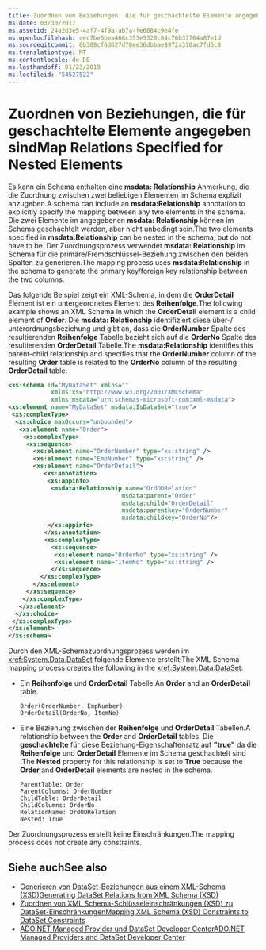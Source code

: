 ```yaml
---
title: Zuordnen von Beziehungen, die für geschachtelte Elemente angegeben sind
ms.date: 03/30/2017
ms.assetid: 24a2d3e5-4af7-4f9a-ab7a-fe6684c9e4fe
ms.openlocfilehash: cec7be5bea466c353e5320c04c76b37764a87e1d
ms.sourcegitcommit: 6b308cf6d627d78ee36dbbae8972a310ac7fd6c8
ms.translationtype: MT
ms.contentlocale: de-DE
ms.lasthandoff: 01/23/2019
ms.locfileid: "54527522"
---
```

# <a name="map-relations-specified-for-nested-elements"></a><span data-ttu-id="e1ed6-102">Zuordnen von Beziehungen, die für geschachtelte Elemente angegeben sind</span><span class="sxs-lookup"><span data-stu-id="e1ed6-102">Map Relations Specified for Nested Elements</span></span>
<span data-ttu-id="e1ed6-103">Es kann ein Schema enthalten eine **msdata: Relationship** Anmerkung, die die Zuordnung zwischen zwei beliebigen Elementen im Schema explizit anzugeben.</span><span class="sxs-lookup"><span data-stu-id="e1ed6-103">A schema can include an **msdata:Relationship** annotation to explicitly specify the mapping between any two elements in the schema.</span></span> <span data-ttu-id="e1ed6-104">Die zwei Elemente im angegebenen **msdata: Relationship** können im Schema geschachtelt werden, aber nicht unbedingt sein.</span><span class="sxs-lookup"><span data-stu-id="e1ed6-104">The two elements specified in **msdata:Relationship** can be nested in the schema, but do not have to be.</span></span> <span data-ttu-id="e1ed6-105">Der Zuordnungsprozess verwendet **msdata: Relationship** im Schema für die primäre/Fremdschlüssel-Beziehung zwischen den beiden Spalten zu generieren.</span><span class="sxs-lookup"><span data-stu-id="e1ed6-105">The mapping process uses **msdata:Relationship** in the schema to generate the primary key/foreign key relationship between the two columns.</span></span>  
  
 <span data-ttu-id="e1ed6-106">Das folgende Beispiel zeigt ein XML-Schema, in dem die **OrderDetail** Element ist ein untergeordnetes Element des **Reihenfolge**.</span><span class="sxs-lookup"><span data-stu-id="e1ed6-106">The following example shows an XML Schema in which the **OrderDetail** element is a child element of **Order**.</span></span> <span data-ttu-id="e1ed6-107">Die **msdata: Relationship** identifiziert diese über-/ unterordnungsbeziehung und gibt an, dass die **OrderNumber** Spalte des resultierenden **Reihenfolge** Tabelle bezieht sich auf die **OrderNo** Spalte des resultierenden **OrderDetail** Tabelle.</span><span class="sxs-lookup"><span data-stu-id="e1ed6-107">The **msdata:Relationship** identifies this parent-child relationship and specifies that the **OrderNumber** column of the resulting **Order** table is related to the **OrderNo** column of the resulting **OrderDetail** table.</span></span>  
  
```xml  
<xs:schema id="MyDataSet" xmlns=""   
            xmlns:xs="http://www.w3.org/2001/XMLSchema"   
            xmlns:msdata="urn:schemas-microsoft-com:xml-msdata">  
<xs:element name="MyDataSet" msdata:IsDataSet="true">  
 <xs:complexType>  
  <xs:choice maxOccurs="unbounded">  
   <xs:element name="Order">  
    <xs:complexType>  
     <xs:sequence>  
       <xs:element name="OrderNumber" type="xs:string" />  
       <xs:element name="EmpNumber" type="xs:string" />  
       <xs:element name="OrderDetail">  
          <xs:annotation>  
           <xs:appinfo>  
            <msdata:Relationship name="OrdODRelation"   
                                msdata:parent="Order"   
                                msdata:child="OrderDetail"   
                                msdata:parentkey="OrderNumber"   
                                msdata:childkey="OrderNo"/>  
           </xs:appinfo>  
          </xs:annotation>  
          <xs:complexType>  
            <xs:sequence>  
             <xs:element name="OrderNo" type="xs:string" />  
             <xs:element name="ItemNo" type="xs:string" />  
            </xs:sequence>  
         </xs:complexType>  
       </xs:element>  
     </xs:sequence>  
    </xs:complexType>  
   </xs:element>  
  </xs:choice>  
 </xs:complexType>  
</xs:element>  
</xs:schema>  
```  
  
 <span data-ttu-id="e1ed6-108">Durch den XML-Schemazuordnungsprozess werden im <xref:System.Data.DataSet> folgende Elemente erstellt:</span><span class="sxs-lookup"><span data-stu-id="e1ed6-108">The XML Schema mapping process creates the following in the <xref:System.Data.DataSet>:</span></span>  
  
-   <span data-ttu-id="e1ed6-109">Ein **Reihenfolge** und **OrderDetail** Tabelle.</span><span class="sxs-lookup"><span data-stu-id="e1ed6-109">An **Order** and an **OrderDetail** table.</span></span>  
  
    ```  
    Order(OrderNumber, EmpNumber)  
    OrderDetail(OrderNo, ItemNo)  
    ```  
  
-   <span data-ttu-id="e1ed6-110">Eine Beziehung zwischen der **Reihenfolge** und **OrderDetail** Tabellen.</span><span class="sxs-lookup"><span data-stu-id="e1ed6-110">A relationship between the **Order** and **OrderDetail** tables.</span></span> <span data-ttu-id="e1ed6-111">Die **geschachtelte** für diese Beziehung-Eigenschaftensatz auf **"true"** da die **Reihenfolge** und **OrderDetail** Elemente im Schema geschachtelt sind .</span><span class="sxs-lookup"><span data-stu-id="e1ed6-111">The **Nested** property for this relationship is set to **True** because the **Order** and **OrderDetail** elements are nested in the schema.</span></span>  
  
    ```  
    ParentTable: Order  
    ParentColumns: OrderNumber   
    ChildTable: OrderDetail  
    ChildColumns: OrderNo   
    RelationName: OrdODRelation  
    Nested: True  
    ```  
  
 <span data-ttu-id="e1ed6-112">Der Zuordnungsprozess erstellt keine Einschränkungen.</span><span class="sxs-lookup"><span data-stu-id="e1ed6-112">The mapping process does not create any constraints.</span></span>  
  
## <a name="see-also"></a><span data-ttu-id="e1ed6-113">Siehe auch</span><span class="sxs-lookup"><span data-stu-id="e1ed6-113">See also</span></span>
- [<span data-ttu-id="e1ed6-114">Generieren von DataSet-Beziehungen aus einem XML-Schema (XSD)</span><span class="sxs-lookup"><span data-stu-id="e1ed6-114">Generating DataSet Relations from XML Schema (XSD)</span></span>](../../../../../docs/framework/data/adonet/dataset-datatable-dataview/generating-dataset-relations-from-xml-schema-xsd.md)
- [<span data-ttu-id="e1ed6-115">Zuordnen von XML Schema-Schlüsseleinschränkungen (XSD) zu DataSet-Einschränkungen</span><span class="sxs-lookup"><span data-stu-id="e1ed6-115">Mapping XML Schema (XSD) Constraints to DataSet Constraints</span></span>](../../../../../docs/framework/data/adonet/dataset-datatable-dataview/mapping-xml-schema-xsd-constraints-to-dataset-constraints.md)
- [<span data-ttu-id="e1ed6-116">ADO.NET Managed Provider und DataSet Developer Center</span><span class="sxs-lookup"><span data-stu-id="e1ed6-116">ADO.NET Managed Providers and DataSet Developer Center</span></span>](https://go.microsoft.com/fwlink/?LinkId=217917)
